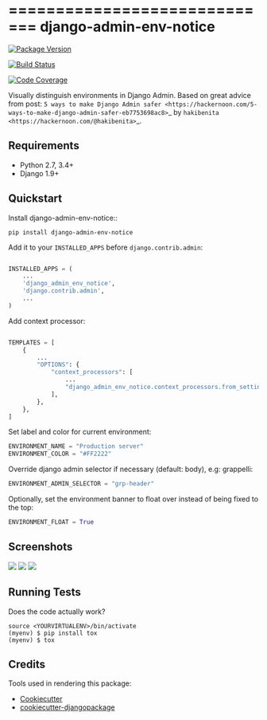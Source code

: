 =============================
django-admin-env-notice
=============================

[![Package Version](https://badge.fury.io/py/django-admin-env-notice.svg)](https://badge.fury.io/py/django-admin-env-notice)

[![Build Status](https://travis-ci.org/dizballanze/django-admin-env-notice.svg?branch=master)](https://travis-ci.org/dizballanze/django-admin-env-notice)

[![Code Coverage](https://codecov.io/gh/dizballanze/django-admin-env-notice/branch/master/graph/badge.svg)](https://codecov.io/gh/dizballanze/django-admin-env-notice)

Visually distinguish environments in Django Admin. Based on great advice from post: `5 ways to make Django Admin safer <https://hackernoon.com/5-ways-to-make-django-admin-safer-eb7753698ac8>`_ by `hakibenita <https://hackernoon.com/@hakibenita>`_.

Requirements
-----------

- Python 2.7, 3.4+
- Django 1.9+


Quickstart
----------

Install django-admin-env-notice::

```
pip install django-admin-env-notice
```

Add it to your `INSTALLED_APPS` before `django.contrib.admin`:

```python

INSTALLED_APPS = (
    ...
    'django_admin_env_notice',
    'django.contrib.admin',
    ...
)
```

Add context processor:

```python

TEMPLATES = [
    {
        ...
        "OPTIONS": {
            "context_processors": [
                ...
                "django_admin_env_notice.context_processors.from_settings",
            ],
        },
    },
]
```

Set label and color for current environment:

```python
ENVIRONMENT_NAME = "Production server"
ENVIRONMENT_COLOR = "#FF2222"
```

Override django admin selector if necessary (default: body), e.g: grappelli:

```python
ENVIRONMENT_ADMIN_SELECTOR = "grp-header"
```

Optionally, set the environment banner to float over instead of being fixed to the top:

```python
ENVIRONMENT_FLOAT = True
```

Screenshots
-----------

![](./screenshots/prod.png)
![](./screenshots/dev.png)
![](./screenshots/testing.png)

Running Tests
-------------

Does the code actually work?

```
source <YOURVIRTUALENV>/bin/activate
(myenv) $ pip install tox
(myenv) $ tox
```

Credits
-------

Tools used in rendering this package:

- [Cookiecutter](https://github.com/audreyr/cookiecutter)
- [cookiecutter-djangopackage](https://github.com/pydanny/cookiecutter-djangopackage)
